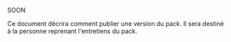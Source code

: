 SOON

Ce document décrira comment publier une version du pack. Il sera destiné à la personne reprenant l'entretiens du pack.